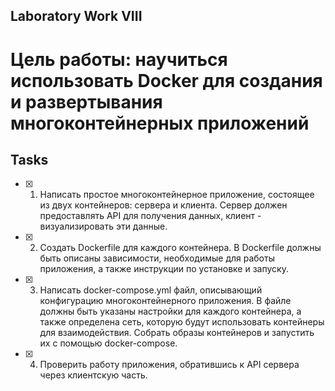 ## Laboratory Work VIII

# Цель работы: научиться использовать Docker для создания и развертывания многоконтейнерных приложений

## Tasks
- [x] 1. Написать простое многоконтейнерное приложение, состоящее из двух контейнеров: сервера и клиента. Сервер должен предоставлять API для получения данных, клиент - визуализировать эти данные.
- [x] 2. Создать Dockerfile для каждого контейнера. В Dockerfile должны быть описаны зависимости, необходимые для работы приложения, а также инструкции по установке и запуску. 
- [x] 3. Написать docker-compose.yml файл, описывающий конфигурацию многоконтейнерного приложения. В файле должны быть указаны настройки для каждого контейнера, а также определена сеть, которую будут использовать контейнеры для взаимодействия. Собрать образы контейнеров и запустить их с помощью docker-compose.
- [x] 4. Проверить работу приложения, обратившись к API сервера через клиентскую часть.
